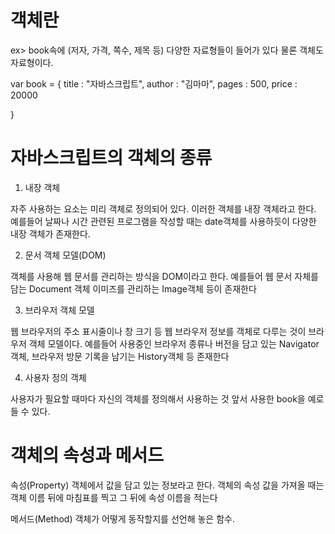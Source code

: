# 객체란
ex>
book속에 (저자, 가격, 쪽수, 제목 등) 다양한 자료형들이 들어가 있다
물론 객체도 자료형이다.

var book = {
    title : "자바스크립트",
    author : "김마마",
    pages : 500,
    price : 20000

}

# 자바스크립트의 객체의 종류

1. 내장 객체

자주 사용하는 요소는 미리 객체로 정의되어 있다. 이러한 객체를 내장 객체라고 한다.
예를들어 날짜나 시간 관련된 프로그램을 작성할 때는 date객체를 사용하듯이 다양한 내장 객체가 존재한다.

2. 문서 객체 모델(DOM)

객체를 사용해 웹 문서를 관리하는 방식을 DOM이라고 한다.
예를들어 웹 문서 자체를 담는 Document 객체 이미즈를 관리하는 Image객체 등이 존재한다

3. 브라우저 객체 모델

웹 브라우저의 주소 표시줄이나 창 크기 등 웹 브라우저 정보를 객체로 다루는 것이 브라우저 객체 모델이다.
예를들어 사용중인 브라우저 종류나 버전을 담고 있는 Navigator 객체, 브라우저 방문 기록을 남기는 History객체 등 존재한다

4. 사용자 정의 객체

사용자가 필요할 때마다 자신의 객체를 정의해서 사용하는 것 앞서 사용한 book을 예로 들 수 있다.

# 객체의 속성과 메서드

속성(Property)
객체에서 값을 담고 있는 정보라고 한다. 객체의 속성 값을 가져올 때는 객체 이름 뒤에 마침표를 찍고 그 뒤에 속성 이름을 적는다

메서드(Method)
객체가 어떻게 동작할지를 선언해 놓은 함수.